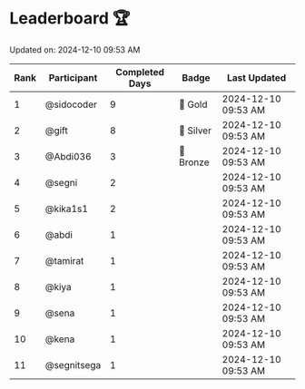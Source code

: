 # Leaderboard 🏆

Updated on: 2024-12-10 09:53 AM

| Rank | Participant       | Completed Days | Badge      | Last Updated         |
|------|-------------------|----------------|------------|----------------------|
| 1    | @sidocoder        | 9              | 🏅 Gold     | 2024-12-10 09:53 AM |
| 2    | @gift             | 8              | 🥈 Silver   | 2024-12-10 09:53 AM |
| 3    | @Abdi036          | 3              | 🥉 Bronze   | 2024-12-10 09:53 AM |
| 4    | @segni            | 2              |            | 2024-12-10 09:53 AM |
| 5    | @kika1s1          | 2              |            | 2024-12-10 09:53 AM |
| 6    | @abdi             | 1              |            | 2024-12-10 09:53 AM |
| 7    | @tamirat          | 1              |            | 2024-12-10 09:53 AM |
| 8    | @kiya             | 1              |            | 2024-12-10 09:53 AM |
| 9    | @sena             | 1              |            | 2024-12-10 09:53 AM |
| 10   | @kena             | 1              |            | 2024-12-10 09:53 AM |
| 11   | @segnitsega       | 1              |            | 2024-12-10 09:53 AM |
